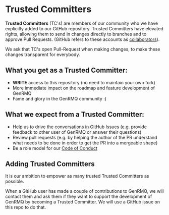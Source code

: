 # Trusted Committers

**Trusted Committers** (TC's) are members of our community who we have explicitly added to our GitHub repository. Trusted Committers have elevated rights, allowing them to send in changes directly to branches and to approve Pull Requests. (GitHub refers to these accounts as [collaborators][collaborators]).

We ask that TC's open Pull-Request when making changes, to make these changes transparent for everybody.

## What you get as a Trusted Committer:

- **WRITE** access to this repository (no need to maintain your own fork)
- More immediate impact on the roadmap and feature development of GenRMQ
- Fame and glory in the GenRMQ community :)

## What we expect from a Trusted Committer:

- Help us to drive the conversations in GitHub Issues (e.g. provide feedback to other user of GenRMQ or answer their questions)
- Review pull requests (e.g. by helping the author of the PR understand what needs to be done in order to get the PR into a mergeable shape)
- Be a role model for our [Code of Conduct](CODE_OF_CONDUCT.md)

## Adding Trusted Committers 

It is our ambition to empower as many trusted Trusted Committers as possible.

When a GitHub user has made a couple of contributions to GenRMQ, we will contact them and ask them if they want to support the development of GenRMQ by becoming a Trusted Committer. We will use a GitHub issue on this repo to do that.

[collaborators]: https://help.github.com/en/articles/adding-outside-collaborators-to-repositories-in-your-organization
